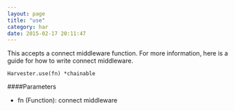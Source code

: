 ```yaml
---
layout: page
title: "use"
category: har
date: 2015-02-17 20:11:47
---
```


This accepts a connect middleware function. For more information, here is a guide for how to write connect middleware.

```
Harvester.use(fn) *chainable
```

####Parameters
- fn (Function): connect middleware
